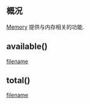 ## 概况

[Memory](/API/Device/Memory/README.md) 提供与内存相关的功能.

## available()

[filename](available.md ':include')

## total()

[filename](total.md ':include')
